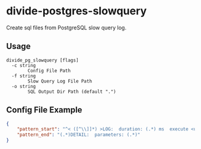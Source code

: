 # divide-postgres-slowquery
Create sql files from PostgreSQL slow query log.

## Usage

```
divide_pg_slowquery [flags]
  -c string
        Config File Path
  -f string
        Slow Query Log File Path
  -o string
        SQL Output Dir Path (default ".")
```

## Config File Example

```json
{
    "pattern_start": "^< ([^\\]]*) >LOG:  duration: (.*) ms  execute <unnamed>: (.*)",
    "pattern_end": "(.*)DETAIL:  parameters: (.*)"
}
```
